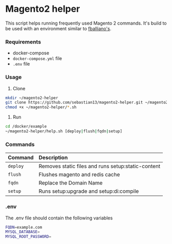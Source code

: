 # Magento2 helper

This script helps running frequently used Magento 2 commands. It's build to be used with an environment similar to [fballiano's](https://github.com/fballiano/docker-magento2).

### Requirements
* docker-compose
* `docker-compose.yml` file
* `.env` file

### Usage

1. Clone

 ```bash
mkdir ~/magento2-helper
git clone https://github.com/sebastian13/magento2-helper.git ~/magento2-helper
chmod +x ~/magento2-helper/*.sh
```

1. Run

 ```bash
cd /docker/example
~/magento2-helper/help.sh [deploy|flush|fqdn|setup]
```

### Commands

| Command  | Description  |
|----------| :--------------------------------------------------|
| `deploy` | Removes static files and runs setup:static-content |
| `flush`  | Flushes magento and redis cache                    |
| `fqdn`   | Replace the Domain Name                            |
| `setup`  | Runs setup:upgrade and setup:di:compile            |

### .env

The .env file should contain the following variables

```bash
FQDN=example.com
MYSQL_DATABASE=
MYSQL_ROOT_PASSWORD=
```